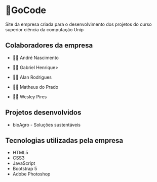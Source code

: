 # 🐇GoCode
Site da empresa criada para o desenvolvimento dos projetos do curso superior ciência da computação Unip

<h2>Colaboradores da empresa</h2>
<ul>
  <li><p>👨‍💻 André Nascimento</p></li>
  
  <li><p>👨‍💻 Gabriel Henrique></p></li>
  
  <li><p>👨‍💻 Alan Rodrigues</p></li>
  
  <li><p>👨‍💻 Matheus do Prado</p></li>
  
  <li><p>👨‍💻 Wesley Pires</p></li>
  
</ul>

<h2>Projetos desenvolvidos</h2>
<ul>
  <li>bioAgro - Soluções sustentáveis</li>
</ul>

<h2>Tecnologias utilizadas pela empresa</h2>
<ul>
  <li>HTML5</li>
  <li>CSS3</li>
  <li>JavaScript</li>
  <li>Bootstrap 5</li>
  <li>Adobe Photoshop</li>
</ul>

<!-- <a href=""><img src="https://img.shields.io/badge/GitHub-100000?style=for-the-badge&logo=github&logoColor=white"/></a> - <a href=""><img src="https://img.shields.io/badge/LinkedIn-0077B5?style=for-the-badge&logo=linkedin&logoColor=white" /></a> -->
